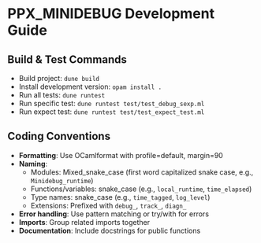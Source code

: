 # PPX_MINIDEBUG Development Guide

## Build & Test Commands
- Build project: `dune build`
- Install development version: `opam install .`
- Run all tests: `dune runtest`
- Run specific test: `dune runtest test/test_debug_sexp.ml`
- Run expect test: `dune runtest test/test_expect_test.ml`

## Coding Conventions
- **Formatting**: Use OCamlformat with profile=default, margin=90
- **Naming**: 
  - Modules: Mixed_snake_case (first word capitalized snake case, e.g., `Minidebug_runtime`)
  - Functions/variables: snake_case (e.g., `local_runtime`, `time_elapsed`)
  - Type names: snake_case (e.g., `time_tagged`, `log_level`)
  - Extensions: Prefixed with `debug_`, `track_`, `diagn_`
- **Error handling**: Use pattern matching or try/with for errors
- **Imports**: Group related imports together
- **Documentation**: Include docstrings for public functions